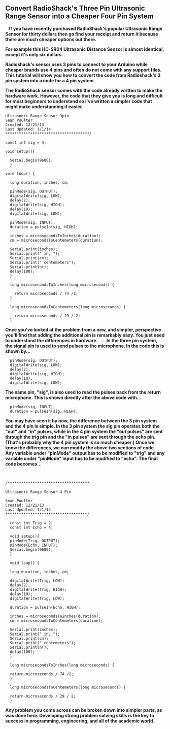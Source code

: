 ## Convert RadioShack's Three Pin Ultrasonic Range Sensor into a Cheaper Four Pin System 
 
 **If you have recently purchased RadioShack's popular Ultrasonic Range Sensor for thirty dollars 
then go find your receipt and return it because there are much cheaper options out there.**

**For example this HC-SR04 Ultrasonic Distance Sensor is almost identical, except it's only six dollars.**

**Radioshack's sensor uses 3 pins to connect to your Arduino while cheaper brands use 4 pins
and often do not come with any support files. This tutorial will show you how to convert the code 
from Radioshack's 3 pin system into a code for a 4 pin system.**

 
**The RadioShack sensor comes with the code already written to make the hardware work.
However, the code that they give you is long and difficult for most beginners to 
understand so I've written a simpler code that might make understanding it easier.**

```/*************************************
Ultrasonic Range Sensor 3pin 
Sean Poulter
Created: 12/21/13
Last Updated: 1/1/14
*************************************/

const int sig = 4;

void setup(){
  
  Serial.begin(9600);
  }
  
void loop() {
    
  long duration, inches, cm;
  
  pinMode(sig, OUTPUT);  
  digitalWrite(sig, LOW);
  delay(2);
  digitalWrite(sig, HIGH);
  delay(10);
  digitalWrite(sig, LOW);
  
  pinMode(sig, INPUT);
  duration = pulseIn(sig, HIGH);
  
  inches = microsecondsToInches(duration);
  cm = microsecondsToCentemeters(duration);
  
  Serial.print(inches);
  Serial.print(" in, ");
  Serial.print(cm);
  Serial.print(" centemeters");
  Serial.println();
  delay(100);
  }
  
  long microsecondsToInches(long microseconds) {
    
    return microseconds / 74 /2;
  }
  
  long microsecondsToCentemeters(long microseconds) {
    
    return microseconds / 29 / 2;
  }
```
**Once you've looked at the problem from a new, and simpler, 
perspective you'll find that adding the additional pin is remarkably easy. 
You just need to understand the differences in hardware.**
      
**In the three pin system, the signal pin is used to send pulses to the microphone. In the code this is shown by...**


```
  pinMode(sig, OUTPUT);  
  digitalWrite(sig, LOW);
  delay(2);
  digitalWrite(sig, HIGH);
  delay(10);
  digitalWrite(sig, LOW);
```

**The same pin, "sig", is also used to read the pulses back from the return microphone. 
This is shown directly after the above code with...**

```
  pinMode(sig, INPUT);
  duration = pulseIn(sig, HIGH);
```

**You may have seen it by now, the difference between the 3 pin system and the 4 pin is simple. 
In the 3 pin system the sig pin operates both the "out" and "in" pulses, while in the 4 pin system 
the "out pulses" are sent through the trig pin and the "in pulses" are sent through the echo pin. 
(That's probably why the 4 pin system is so much cheaper.) Once we know the differences, we can 
modify the above two sections of code.**
        
**Any variable under "pinMode" output has to be modified to "trig" and any variable under 
"pinMode" input has to be modified to "echo". The final code becomes...**

       
```
/************************************

Ultrasonic Range Sensor 4 Pin

Sean Poulter
Created: 12/21/13
Last Updated: 1/1/14
************************************/

  const int Trig = 2;
  const int Echo = 4;

  void setup(){
  pinMode(Trig, OUTPUT);
  pinMode(Echo, INPUT);
  Serial.begin(9600);
  }

  void loop() {
    
  long duration, inches, cm;
    
  digitalWrite(Trig, LOW);
  delay(2);
  digitalWrite(Trig, HIGH);
  delay(10);
  digitalWrite(Trig, LOW);
  
  duration = pulseIn(Echo, HIGH);
  
  inches = microsecondsToInches(duration);
  cm = microsecondsToCentemeters(duration);
  
  Serial.print(inches);
  Serial.print(" in, ");
  Serial.print(cm);
  Serial.print(" centemeters");
  Serial.println();
  delay(100);
  }
  
  long microsecondsToInches(long microseconds) {
    
  return microseconds / 74 /2;
  }
  
  long microsecondsToCentemeters(long microseconds) {
    
  return microseconds / 29 / 2;
  }
```

**Any problem you come across can be broken down into simpler parts, 
as was done here. Developing strong problem solving skills is the key to 
success in programming, engineering, and all of the academic world.**

